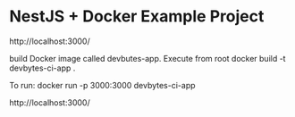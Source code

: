# NestJS + Docker Example Project

http://localhost:3000/

build Docker image called devbutes-app. Execute from root
docker build -t devbytes-ci-app .

To run:
docker run -p 3000:3000 devbytes-ci-app

http://localhost:3000/